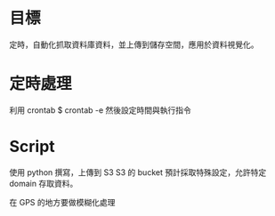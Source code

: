 # 目標
定時，自動化抓取資料庫資料，並上傳到儲存空間，應用於資料視覺化。

# 定時處理
利用 crontab
$ crontab -e
然後設定時間與執行指令

# Script
使用 python 撰寫，上傳到 S3
S3 的 bucket 預計採取特殊設定，允許特定 domain 存取資料。

在 GPS 的地方要做模糊化處理
